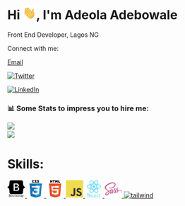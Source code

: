 # Hi <img src="https://github.com/timokonkwo/timokonkwo/blob/main/wave.gif" width="30px" height="30px">,  I'm Adeola Adebowale 
Front End Developer, Lagos NG

Connect with me:

[Email](mailto:oluadebojnr@gmail.com)

[![Twitter](https://img.shields.io/badge/Twitter-%231DA1F2.svg?logo=Twitter&logoColor=white)](https://twitter.com/ManyfacedG) 

 [![LinkedIn](https://img.shields.io/badge/LinkedIn-%230077B5.svg?logo=linkedin&logoColor=white)](https://linkedin.com/in/adeola-adebowale-15b48b198)

### 📊 Some Stats to impress you to hire me:
![](https://github-readme-stats.vercel.app/api?username=derkaiserr&theme=react&hide_border=false&include_all_commits=true&count_private=true) <br/>
![](https://github-readme-streak-stats.herokuapp.com/?user=derkaiserr&theme=react&hide_border=false)

# Skills:

<p> <a href="https://getbootstrap.com" target="_blank" rel="noreferrer"> <img src="https://raw.githubusercontent.com/devicons/devicon/master/icons/bootstrap/bootstrap-plain-wordmark.svg" alt="bootstrap" width="40" height="40"/> </a> <a href="https://www.w3schools.com/css/" target="_blank" rel="noreferrer"> <img src="https://raw.githubusercontent.com/devicons/devicon/master/icons/css3/css3-original-wordmark.svg" alt="css3" width="40" height="40"/> </a> <a href="https://www.w3.org/html/" target="_blank" rel="noreferrer"> <img src="https://raw.githubusercontent.com/devicons/devicon/master/icons/html5/html5-original-wordmark.svg" alt="html5" width="40" height="40"/> </a> <a href="https://developer.mozilla.org/en-US/docs/Web/JavaScript" target="_blank" rel="noreferrer"> <img src="https://raw.githubusercontent.com/devicons/devicon/master/icons/javascript/javascript-original.svg" alt="javascript" width="40" height="40"/> </a>  <a href="https://reactjs.org/" target="_blank" rel="noreferrer"> <img src="https://raw.githubusercontent.com/devicons/devicon/master/icons/react/react-original-wordmark.svg" alt="react" width="40" height="40"/> </a><a href="https://sass-lang.com" target="_blank" rel="noreferrer"> <img src="https://raw.githubusercontent.com/devicons/devicon/master/icons/sass/sass-original.svg" alt="sass" width="40" height="40"/> </a> <a href="https://tailwindcss.com/" target="_blank" rel="noreferrer"> <img src="https://www.vectorlogo.zone/logos/tailwindcss/tailwindcss-icon.svg" alt="tailwind" width="40" height="40"/> </a>  </p>




